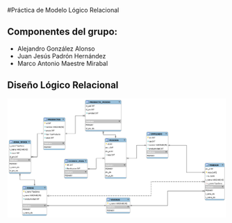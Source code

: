 #Práctica de Modelo Lógico Relacional

## Componentes del grupo:
- Alejandro González Alonso
- Juan Jesús Padrón Hernández
- Marco Antonio Maestre Mirabal

## Diseño Lógico Relacional

![Diseño Lógico Relacional](assets/viveros.png)
